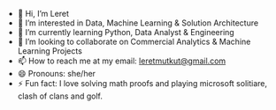 - 👋 Hi, I’m Leret
- 👀 I’m interested in Data, Machine Learning & Solution Architecture
- 🌱 I’m currently learning Python, Data Analyst & Engineering 
- 💞️ I’m looking to collaborate on Commercial Analytics & Machine Learning Projects 
- 📫 How to reach me at my email: leretmutkut@gmail.com
- 😄 Pronouns: she/her
- ⚡ Fun fact: I love solving math proofs and playing microsoft solitiare, clash of clans and golf.

<!---
Leret7777/Leret7777 is a ✨ special ✨ repository because its `README.md` (this file) appears on your GitHub profile.
You can click the Preview link to take a look at your changes.
--->
